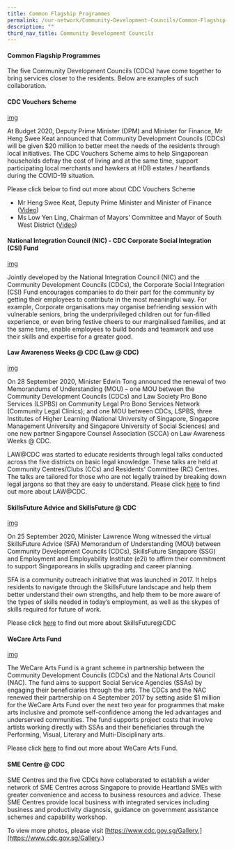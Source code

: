 ```yaml
---
title: Common Flagship Programmes
permalink: /our-network/Community-Development-Councils/Common-Flagship-Programmes
description: ""
third_nav_title: Community Development Councils
---
```

#### Common Flagship Programmes

The five Community Development Councils (CDCs) have come together to bring services closer to the residents. Below are examples of such collaboration.

#### CDC Vouchers Scheme

[img]()

At Budget 2020, Deputy Prime Minister (DPM) and Minister for Finance, Mr Heng Swee Keat announced that Community Development Councils (CDCs) will be given $20 million to better meet the needs of the residents through local initiatives.  The CDC Vouchers Scheme aims to help Singaporean households defray the cost of living and at the same time, support participating local merchants and hawkers at HDB estates / heartlands during the COVID-19 situation.  

Please click below to find out more about CDC Vouchers Scheme
* Mr Heng Swee Keat, Deputy Prime Minister and Minister of Finance ([Video](https://www.youtube.com/watch?v=PKu86gzFzug))
* Ms Low Yen Ling, Chairman of Mayors’ Committee and Mayor of South West District ([Video](https://www.youtube.com/watch?v=caimAImLPQ8))

#### National Integration Council (NIC) - CDC Corporate Social Integration (CSI) Fund

[img]()

Jointly developed by the National Integration Council (NIC) and the Community Development Councils (CDCs), the Corporate Social Integration (CSI) Fund encourages companies to do their part for the community by getting their employees to contribute in the most meaningful way.   For example, Corporate organisations may organise befriending session with vulnerable seniors, bring the underprivileged children out for fun-filled experience, or even bring festive cheers to our marginalised families, and at the same time, enable employees to build bonds and teamwork and use their skills and expertise for a greater good.

#### Law Awareness Weeks @ CDC (Law @ CDC)

[img]()

On 28 September 2020, Minister Edwin Tong announced the renewal of two Memorandums of Understanding (MOU) – one MOU between the Community Development Councils (CDCs) and Law Society Pro Bono Services (LSPBS) on Community Legal Pro Bono Services Network (Community Legal Clinics); and one MOU between CDCs, LSPBS, three Institutes of Higher Learning (National University of Singapore, Singapore Management University and Singapore University of Social Sciences) and one new partner Singapore Counsel Association (SCCA) on Law Awareness Weeks @ CDC. 

LAW@CDC was started to educate residents through legal talks conducted across the five districts on basic legal knowledge. These talks are held at Community Centres/Clubs (CCs) and Residents' Committee (RC) Centres. The talks are tailored for those who are not legally trained by breaking down legal jargons so that they are easy 
to understand. 
Please click [here](https://www.youtube.com/watch?v=v0W0jI8xjx0) to find out more about LAW@CDC.


#### SkillsFuture Advice and SkillsFuture @ CDC

[img]()

On 25 September 2020, Minister Lawrence Wong witnessed the virtual SkillsFuture Advice (SFA) Memorandum of Understanding (MOU) between Community Development Councils (CDCs), SkillsFuture Singapore (SSG) and Employment and Employability Institute (e2i) to affirm their commitment to support Singaporeans in skills upgrading and career planning. 

SFA is a community outreach initiative that was launched in 2017.  It helps residents to navigate through the SkillsFuture landscape and help them better understand their own strengths, and help them to be more aware of the types of skills needed in today’s employment, as well as the skypes of skills required for future of work.  

Please click [here](https://www.youtube.com/watch?v=PJ0qu1agLv0) to find out more about SkillsFuture@CDC

#### WeCare Arts Fund

[img]()

The WeCare Arts Fund is a grant scheme in partnership between the Community Development Councils (CDCs) and the National Arts Council (NAC).  The fund aims to support Social Service Agencies (SSAs) by engaging their beneficiaries through the arts.  The CDCs and the NAC renewed their partnership on 4 September 2017 by setting aside $1 million for the WeCare Arts Fund over the next two year for programmes that make arts inclusive and promote self-confidence among the led advantages and underserved communities. The fund supports project costs that involve artists working directly with SSAs and their beneficiaries through the Performing, Visual, Literary and Multi-Disciplinary arts.

Please click [here]() to find out more about WeCare Arts Fund. 

#### SME Centre @ CDC

SME Centres and the five CDCs have collaborated to establish a wider network of SME Centres across Singapore to provide Heartland SMEs with greater convenience and access to business resources and advice.  These SME Centres provide local business with integrated services including business and productivity diagnosis, guidance on government assistance schemes and capability workshop.

To view more photos, please visit [https://www.cdc.gov.sg/Gallery.](https://www.cdc.gov.sg/Gallery.)